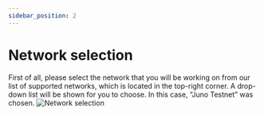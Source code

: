 ```yaml
---
sidebar_position: 2
---
```


# Network selection

First of all, please select the network that you will be working on from our list of supported networks, which is located in the top-right corner. A drop-down list will be shown for you to choose. In this case, “Juno Testnet” was chosen.
![Network selection](/img/pyxis-safe/network_selection_1.png)
